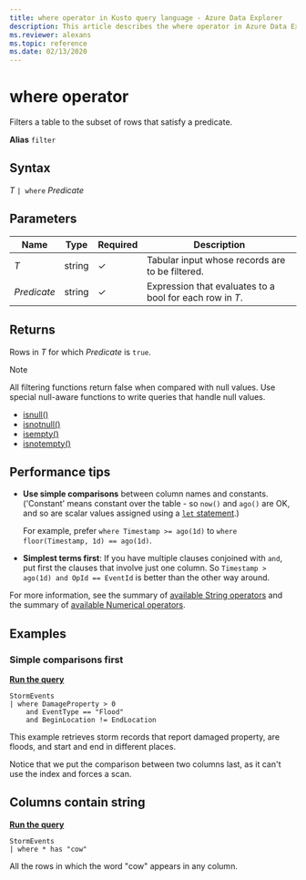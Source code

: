 ```yaml
---
title: where operator in Kusto query language - Azure Data Explorer
description: This article describes the where operator in Azure Data Explorer.
ms.reviewer: alexans
ms.topic: reference
ms.date: 02/13/2020
---
```

# where operator

Filters a table to the subset of rows that satisfy a predicate.

**Alias** `filter`

## Syntax

*T* `| where` *Predicate*

## Parameters

| Name | Type | Required | Description |
| -- | -- | -- | -- |
| *T* | string | &check; | Tabular input whose records are to be filtered. |
| *Predicate* | string | &check; | Expression that evaluates to a bool for each row in *T*.

## Returns

Rows in *T* for which *Predicate* is `true`.

> [!NOTE]
> All filtering functions return false when compared with null values. Use special null-aware functions to write queries that handle null values.
>
> * [isnull()](./isnullfunction.md)
> * [isnotnull()](./isnotnullfunction.md)
> * [isempty()](./isemptyfunction.md)
> * [isnotempty()](./isnotemptyfunction.md)

## Performance tips

* **Use simple comparisons** between column names and constants. ('Constant' means constant over the table - so `now()` and `ago()` are OK, and so are scalar values assigned using a [`let` statement](./letstatement.md).)

    For example, prefer `where Timestamp >= ago(1d)` to `where floor(Timestamp, 1d) == ago(1d)`.

* **Simplest terms first**: If you have multiple clauses conjoined with `and`, put first the clauses that involve just one column. So `Timestamp > ago(1d) and OpId == EventId` is better than the other way around.

For more information, see the summary of [available String operators](./datatypes-string-operators.md) and the summary of [available Numerical operators](./numoperators.md).

## Examples

### Simple comparisons first

[**Run the query**](https://dataexplorer.azure.com/clusters/help/databases/Samples?query=H4sIAAAAAAAAAwsuyS/KdS1LzSsp5uWqUSjPSC1KVXBJzE1MTw0oyi9ILSqpVLBTMODlUgCCxLwUBbDakMqCVAVbWwUlt5z8/BQlhKxTanpmnk9+cmJJZn6egqKtgmteCowLAAhN4ulrAAAA)

```kusto
StormEvents
| where DamageProperty > 0
    and EventType == "Flood"
    and BeginLocation != EndLocation 
```

This example retrieves storm records that report damaged property, are floods, and start and end in different places.

Notice that we put the comparison between two columns last, as it can't use the index and forces a scan.

## Columns contain string

[**Run the query**](https://dataexplorer.azure.com/clusters/help/databases/Samples?query=H4sIAAAAAAAAAwsuyS/KdS1LzSsp5uWqUSjPSC1KVdBSyEgsVlBKzi9XAgC3DyzDIAAAAA==)

```kusto
StormEvents
| where * has "cow"
```

All the rows in which the word "cow" appears in any column.
